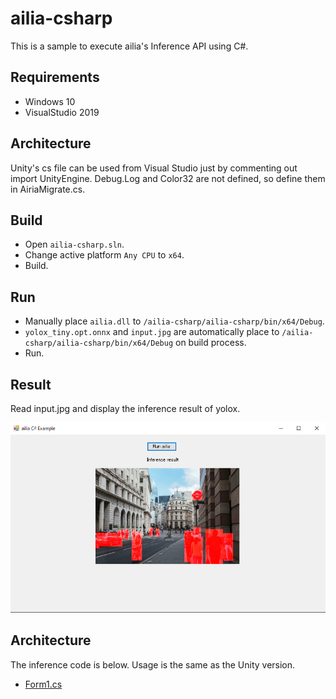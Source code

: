 # ailia-csharp

This is a sample to execute ailia's Inference API using C#.

## Requirements

- Windows 10
- VisualStudio 2019

## Architecture

Unity's cs file can be used from Visual Studio just by commenting out import UnityEngine.
Debug.Log and Color32 are not defined, so define them in AiriaMigrate.cs.

## Build

- Open `ailia-csharp.sln`.
- Change active platform `Any CPU` to `x64`.
- Build.

## Run

- Manually place `ailia.dll` to `/ailia-csharp/ailia-csharp/bin/x64/Debug`.
- `yolox_tiny.opt.onnx` and `input.jpg` are automatically place to `/ailia-csharp/ailia-csharp/bin/x64/Debug` on build process.
- Run.

## Result

Read input.jpg and display the inference result of yolox.

![demo.png](demo.png)

## Architecture

The inference code is below. Usage is the same as the Unity version.

- [Form1.cs](/ailia-csharp/ailia-csharp/Form1.cs)